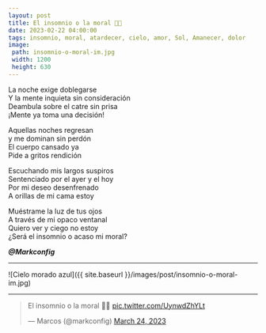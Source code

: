 ```yaml
---
layout: post
title: El insomnio o la moral 🌃✨
date: 2023-02-22 04:00:00
tags: insomnio, moral, atardecer, cielo, amor, Sol, Amanecer, dolor
image:
 path: insomnio-o-moral-im.jpg
 width: 1200
 height: 630
---
```


La noche exige doblegarse  
Y la mente inquieta sin consideración  
Deambula sobre el catre sin prisa  
¡Mente ya toma una decisión!  

Aquellas noches regresan  
y me dominan sin perdón  
El cuerpo cansado ya  
Pide a gritos rendición  

Escuchando mis largos suspiros  
Sentenciado por el ayer y el hoy  
Por mi deseo desenfrenado  
A orillas de mi cama estoy  

Muéstrame la luz de tus ojos  
A través de mi opaco ventanal  
Quiero ver y ciego no estoy  
¿Será el insomnio o acaso mi moral?  

***@Markconfig***

***

![Cielo morado azul]({{ site.baseurl }}/images/post/insomnio-o-moral-im.jpg)

***

<blockquote class="twitter-tweet" data-theme="light"><p lang="es" dir="ltr">El insomnio o la moral 🌃✨ <a href="https://t.co/UynwdZhYLt">pic.twitter.com/UynwdZhYLt</a></p>&mdash; Marcos (@markconfig) <a href="https://twitter.com/markconfig/status/1639145909308063744?ref_src=twsrc%5Etfw">March 24, 2023</a></blockquote> <script async src="https://platform.twitter.com/widgets.js" charset="utf-8"></script>
